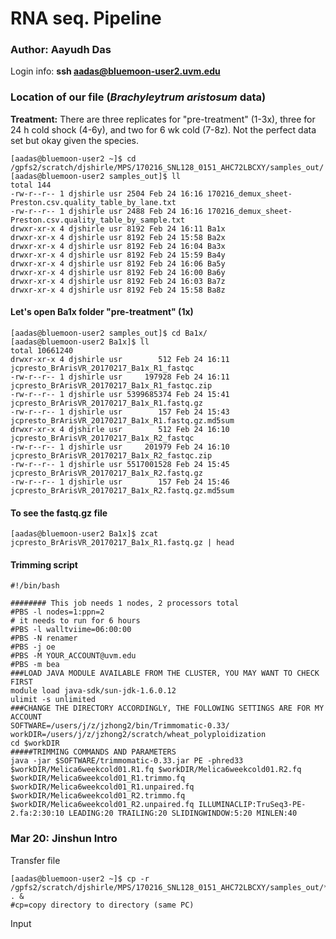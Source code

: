 # RNA seq. Pipeline

### Author: Aayudh Das

Login info: **ssh aadas@bluemoon-user2.uvm.edu**

### Location of our file (*Brachyleytrum aristosum* data)

**Treatment:** There are three replicates for "pre-treatment" (1-3x), three for 24 h cold shock (4-6y), and two for 6 wk cold (7-8z). Not the perfect data set but okay given the species.

```
[aadas@bluemoon-user2 ~]$ cd /gpfs2/scratch/djshirle/MPS/170216_SNL128_0151_AHC72LBCXY/samples_out/
[aadas@bluemoon-user2 samples_out]$ ll
total 144
-rw-r--r-- 1 djshirle usr 2504 Feb 24 16:16 170216_demux_sheet-Preston.csv.quality_table_by_lane.txt
-rw-r--r-- 1 djshirle usr 2488 Feb 24 16:16 170216_demux_sheet-Preston.csv.quality_table_by_sample.txt
drwxr-xr-x 4 djshirle usr 8192 Feb 24 16:11 Ba1x
drwxr-xr-x 4 djshirle usr 8192 Feb 24 15:58 Ba2x
drwxr-xr-x 4 djshirle usr 8192 Feb 24 16:04 Ba3x
drwxr-xr-x 4 djshirle usr 8192 Feb 24 15:59 Ba4y
drwxr-xr-x 4 djshirle usr 8192 Feb 24 16:06 Ba5y
drwxr-xr-x 4 djshirle usr 8192 Feb 24 16:00 Ba6y
drwxr-xr-x 4 djshirle usr 8192 Feb 24 16:03 Ba7z
drwxr-xr-x 4 djshirle usr 8192 Feb 24 15:58 Ba8z
```

#### Let's open Ba1x folder "pre-treatment" (1x)

```
[aadas@bluemoon-user2 samples_out]$ cd Ba1x/
[aadas@bluemoon-user2 Ba1x]$ ll
total 10661240
drwxr-xr-x 4 djshirle usr        512 Feb 24 16:11 jcpresto_BrArisVR_20170217_Ba1x_R1_fastqc
-rw-r--r-- 1 djshirle usr     197928 Feb 24 16:11 jcpresto_BrArisVR_20170217_Ba1x_R1_fastqc.zip
-rw-r--r-- 1 djshirle usr 5399685374 Feb 24 15:41 jcpresto_BrArisVR_20170217_Ba1x_R1.fastq.gz
-rw-r--r-- 1 djshirle usr        157 Feb 24 15:43 jcpresto_BrArisVR_20170217_Ba1x_R1.fastq.gz.md5sum
drwxr-xr-x 4 djshirle usr        512 Feb 24 16:10 jcpresto_BrArisVR_20170217_Ba1x_R2_fastqc
-rw-r--r-- 1 djshirle usr     201979 Feb 24 16:10 jcpresto_BrArisVR_20170217_Ba1x_R2_fastqc.zip
-rw-r--r-- 1 djshirle usr 5517001528 Feb 24 15:45 jcpresto_BrArisVR_20170217_Ba1x_R2.fastq.gz
-rw-r--r-- 1 djshirle usr        157 Feb 24 15:46 jcpresto_BrArisVR_20170217_Ba1x_R2.fastq.gz.md5sum
```

#### To see the fastq.gz file

```
[aadas@bluemoon-user2 Ba1x]$ zcat jcpresto_BrArisVR_20170217_Ba1x_R1.fastq.gz | head
```

#### Trimming script 

```
#!/bin/bash

######## This job needs 1 nodes, 2 processors total
#PBS -l nodes=1:ppn=2
# it needs to run for 6 hours
#PBS -l walltviime=06:00:00
#PBS -N renamer
#PBS -j oe
#PBS -M YOUR_ACCOUNT@uvm.edu
#PBS -m bea
###LOAD JAVA MODULE AVAILABLE FROM THE CLUSTER, YOU MAY WANT TO CHECK FIRST
module load java-sdk/sun-jdk-1.6.0.12
ulimit -s unlimited
###CHANGE THE DIRECTORY ACCORDINGLY, THE FOLLOWING SETTINGS ARE FOR MY ACCOUNT
SOFTWARE=/users/j/z/jzhong2/bin/Trimmomatic-0.33/
workDIR=/users/j/z/jzhong2/scratch/wheat_polyploidization
cd $workDIR
#####TRIMMING COMMANDS AND PARAMETERS
java -jar $SOFTWARE/trimmomatic-0.33.jar PE -phred33 $workDIR/Melica6weekcold01.R1.fq $workDIR/Melica6weekcold01.R2.fq $workDIR/Melica6weekcold01_R1.trimmo.fq $workDIR/Melica6weekcold01_R1.unpaired.fq $workDIR/Melica6weekcold01_R2.trimmo.fq $workDIR/Melica6weekcold01_R2.unpaired.fq ILLUMINACLIP:TruSeq3-PE-2.fa:2:30:10 LEADING:20 TRAILING:20 SLIDINGWINDOW:5:20 MINLEN:40
```

### Mar 20: Jinshun Intro

Transfer file

```
[aadas@bluemoon-user2 ~]$ cp -r /gpfs2/scratch/djshirle/MPS/170216_SNL128_0151_AHC72LBCXY/samples_out/* . &
#cp=copy directory to directory (same PC)
```

 Input